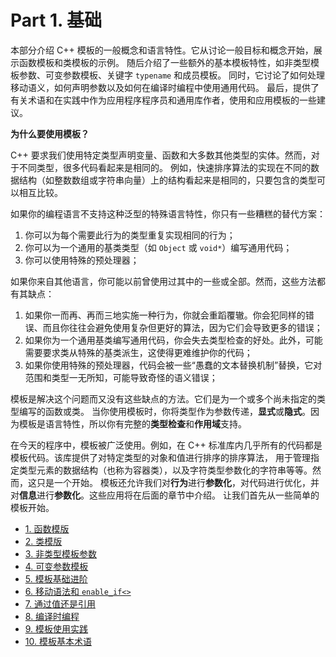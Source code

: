 # Part 1. 基础

本部分介绍 C++ 模板的一般概念和语言特性。它从讨论一般目标和概念开始，展示函数模板和类模板的示例。
随后介绍了一些额外的基本模板特性，如非类型模板参数、可变参数模板、关键字 `typename` 和成员模板。
同时，它讨论了如何处理移动语义，如何声明参数以及如何在编译时编程中使用通用代码。
最后，提供了有关术语和在实践中作为应用程序程序员和通用库作者，使用和应用模板的一些建议。

**为什么要使用模板？**

C++ 要求我们使用特定类型声明变量、函数和大多数其他类型的实体。然而，对于不同类型，很多代码看起来是相同的。
例如，快速排序算法的实现在不同的数据结构（如整数数组或字符串向量）上的结构看起来是相同的，只要包含的类型可以相互比较。

如果你的编程语言不支持这种泛型的特殊语言特性，你只有一些糟糕的替代方案：

1. 你可以为每个需要此行为的类型重复实现相同的行为；
2. 你可以为一个通用的基类类型（如 `Object` 或 `void*`）编写通用代码；
3. 你可以使用特殊的预处理器；

如果你来自其他语言，你可能以前曾使用过其中的一些或全部。然而，这些方法都有其缺点：

1. 如果你一而再、再而三地实施一种行为，你就会重蹈覆辙。你会犯同样的错误、而且你往往会避免使用复杂但更好的算法，因为它们会导致更多的错误；
2. 如果你为一个通用基类编写通用代码，你会失去类型检查的好处。此外，可能需要要求类从特殊的基类派生，这使得更难维护你的代码；
3. 如果你使用特殊的预处理器，代码会被一些“愚蠢的文本替换机制”替换，它对范围和类型一无所知，可能导致奇怪的语义错误；

模板是解决这个问题而又没有这些缺点的方法。它们是为一个或多个尚未指定的类型编写的函数或类。
当你使用模板时，你将类型作为参数传递，**显式**或**隐式**。因为模板是语言特性，所以你有完整的**类型检查**和**作用域**支持。

在今天的程序中，模板被广泛使用。例如，在 C++ 标准库内几乎所有的代码都是模板代码。该库提供了对特定类型的对象和值进行排序的排序算法，
用于管理指定类型元素的数据结构（也称为容器类），以及字符类型参数化的字符串等等。然而，这只是一个开始。
模板还允许我们对**行为**进行**参数化**，对代码进行优化，并对**信息**进行**参数化**。这些应用将在后面的章节中介绍。
让我们首先从一些简单的模板开始。

+ [1. 函数模版](./ch1.md)
+ [2. 类模版](./ch2.md)
+ [3. 非类型模板参数](./ch3.md)
+ [4. 可变参数模板](./ch4.md)
+ [5. 模板基础进阶](./ch5.md)
+ [6. 移动语法和 `enable_if<>`](./ch6.md)
+ [7. 通过值还是引用](./ch7.md)
+ [8. 编译时编程](./ch8.md)
+ [9. 模板使用实践](./ch9.md)
+ [10. 模板基本术语](./ch10.md)